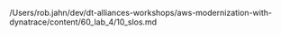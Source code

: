 /Users/rob.jahn/dev/dt-alliances-workshops/aws-modernization-with-dynatrace/content/60_lab_4/10_slos.md